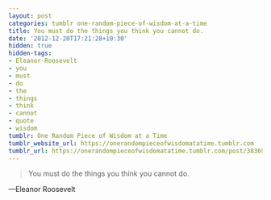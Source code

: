 ```yaml
---
layout: post
categories: tumblr one-random-piece-of-wisdom-at-a-time
title: You must do the things you think you cannot do.
date: '2012-12-20T17:21:28+10:30'
hidden: true
hidden-tags:
- Eleanor-Roosevelt
- you
- must
- do
- the
- things
- think
- cannot
- quote
- wisdom
tumblr: One Random Piece of Wisdom at a Time
tumblr_website_url: https://onerandompieceofwisdomatatime.tumblr.com
tumblr_url: https://onerandompieceofwisdomatatime.tumblr.com/post/38369198765/you-must-do-the-things-you-think-you-cannot-do
---
```

> You must do the things you think you cannot do.

—Eleanor Roosevelt
